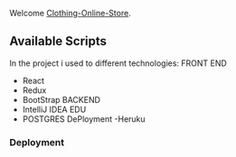 Welcome  [Clothing-Online-Store](https://).

## Available Scripts

In the project i used to different technologies:
FRONT END
- React 
- Redux
- BootStrap
BACKEND
- IntelliJ IDEA EDU
- POSTGRES
 DePloyment
 -Heruku





### Deployment


